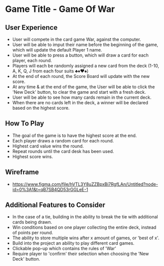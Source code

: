 # Game Title - Game Of War 

## User Experience

* User will compete in the card game War, against the computer.
* User will be able to imput their name before the beginning of the game, which will update the default Player 1 name.
* User will be able to press a button, which will draw a card for each player, each round.
* Players will each be randomly assigned a new card from the deck (1-10, A, K, Q, J from each four suits ♣♦♥♠)
* At the end of each round, the Score Board will update with the new score. 
* At any time & at the end of the game, the User will be able to click the 'New Deck' button, to clear the game and start with a fresh deck. 
* User will be able to see how many cards remain in the current deck.
* When there are no cards left in the deck, a winner will be declared based on the highest score.


## How To Play

* The goal of the game is to have the highest score at the end.
* Each player draws a random card for each round.
* Highest card value wins the round.
* Repeat rounds until the card desk has been used.
* Highest score wins.


## Wireframe
* https://www.figma.com/file/hVTL3Y8uZZBpxBi7RgfLAn/Untitled?node-id=0%3A1&t=qB7SB4QD53rGGLeE-1


## Additional Features to Consider
* In the case of a tie, building in the ability to break the tie with additional cards being drawn.
* Win conditions based on one player collecting the entire deck, instead of points per round. 
* The ability to store multiple wins after x amount of games, or 'best of x'.
* Build into the project an ability to play different card games.
* Clickable pop-up which contains the rules of 'War'
* Require player to 'confirm' their selection when choosing the 'New Deck' button.